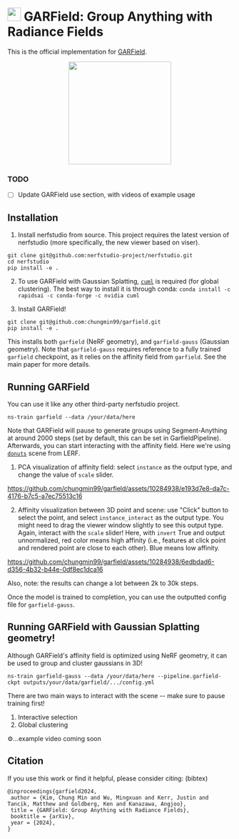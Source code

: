 # <img src="https://www.garfield.studio/data/favicon.png" height="30px"> GARField: Group Anything with Radiance Fields

This is the official implementation for [GARField](https://www.garfield.studio).

<div align='center'>
<img src="https://www.garfield.studio/data/garfield_training.jpg" height="230px">
</div>

### TODO
- [ ] Update GARField use section, with videos of example usage

## Installation
1. Install nerfstudio from source. This project requires the latest version of nerfstudio
(more specifically, the new viewer based on viser).
```
git clone git@github.com:nerfstudio-project/nerfstudio.git
cd nerfstudio
pip install -e .
```

2. To use GARField with Gaussian Splatting, [`cuml`](https://docs.rapids.ai/install) is required (for global clustering).
The best way to install it is through conda: `conda install -c rapidsai -c conda-forge -c nvidia cuml`

3. Install GARField!
```
git clone git@github.com:chungmin99/garfield.git
pip install -e .
```

This installs both `garfield` (NeRF geometry), and `garfield-gauss` (Gaussian geometry).
Note that `garfield-gauss` requires reference to a fully trained `garfield` checkpoint,
as it relies on the affinity field from `garfield`. See the main paper for more details.

## Running GARField
You can use it like any other third-party nerfstudio project.
```
ns-train garfield --data /your/data/here
```
Note that GARField will pause to generate groups using Segment-Anything at around 2000 steps
(set by default, this can be set in GarfieldPipeline).
Afterwards, you can start interacting with the affinity field. Here we're using
[`donuts`](https://drive.google.com/file/d/1CK-gZ-GuxESWkbmPc3VtlEgdjd2Ijkii/view?usp=drive_link) scene from LERF.
1. PCA visualization of affinity field: select `instance` as the output type,
   and change the value of `scale` slider.

https://github.com/chungmin99/garfield/assets/10284938/e193d7e8-da7c-4176-b7c5-a7ec75513c16

2. Affinity visualization between 3D point and scene: use "Click" button to
   select the point, and select `instance_interact` as the output type. 
   You might need to drag the viewer window slightly to see this output type.
   Again, interact with the `scale` slider!
Here, with `invert` True and output unnormalized, red color means high affinity (i.e., features at click point and rendered point are close to each other). Blue means low affinity. 

https://github.com/chungmin99/garfield/assets/10284938/6edbdad6-d356-4b32-b44e-0df8ec1dca16

Also, note: the results can change a lot between 2k to 30k steps. 

Once the model is trained to completion, you can use the outputted config file for `garfield-gauss`.

## Running GARField with Gaussian Splatting geometry!
Although GARField's affinity field is optimized using NeRF geometry, it can be
used to group and cluster gaussians in 3D!
```
ns-train garfield-gauss --data /your/data/here --pipeline.garfield-ckpt outputs/your/data/garfield/.../config.yml
```

There are two main ways to interact with the scene -- make sure to pause training first!
1. Interactive selection
2. Global clustering
   
⚙️...example video coming soon

## Citation
If you use this work or find it helpful, please consider citing: (bibtex)

```
@inproceedings{garfield2024,
 author = {Kim, Chung Min and Wu, Mingxuan and Kerr, Justin and Tancik, Matthew and Goldberg, Ken and Kanazawa, Angjoo},
 title = {GARField: Group Anything with Radiance Fields},
 booktitle = {arXiv},
 year = {2024},
}
```
